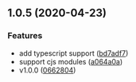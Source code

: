 ## 1.0.5 (2020-04-23)


### Features

* add typescript support ([bd7adf7](https://github.com/somewind/idle-preload/commit/bd7adf7))
* support cjs modules ([a064a0a](https://github.com/somewind/idle-preload/commit/a064a0a))
* v1.0.0 ([0662804](https://github.com/somewind/idle-preload/commit/0662804))




